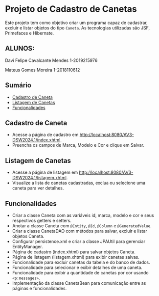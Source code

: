 # Projeto de Cadastro de Canetas


Este projeto tem como objetivo criar um programa capaz de cadastrar, excluir e listar objetos do tipo `Caneta`. As tecnologias utilizadas são JSF, Primefaces e Hibernate.
## ALUNOS:

Davi Felipe Cavalcante Mendes 1-2019215976

Mateus Gomes Moreira  1-2018110612

## Sumário

- [Cadastro de Caneta](#cadastro-de-caneta)
- [Listagem de Canetas](#listagem-de-canetas)
- [Funcionalidades](#funcionalidades)

## Cadastro de Caneta

- Acesse a página de cadastro em [http://localhost:8080/AV3-DSW2024.1/index.xhtml](http://localhost:8080/AV3-DSW2024.1/index.xhtml).
- Preencha os campos de Marca, Modelo e Cor e clique em Salvar.

## Listagem de Canetas

- Acesse a página de listagem em [http://localhost:8080/AV3-DSW2024.1/listagem.xhtml](http://localhost:8080/AV3-DSW2024.1/listagem.xhtml).
- Visualize a lista de canetas cadastradas, exclua ou selecione uma caneta para ver detalhes.

## Funcionalidades

- Criar a classe Caneta com as variáveis id, marca, modelo e cor e seus respectivos getters e setters.
- Anotar a classe Caneta com `@Entity`, `@Id`, `@Column` e `@GeneratedValue`.
- Criar a classe CanetaDAO com métodos para salvar, excluir e listar objetos Caneta.
- Configurar persistence.xml e criar a classe JPAUtil para gerenciar EntityManager.
- Página de cadastro (index.xhtml) para salvar objetos Caneta.
- Página de listagem (listagem.xhtml) para exibir canetas salvas.
- Funcionalidade para excluir canetas da tabela e do banco de dados.
- Funcionalidade para selecionar e exibir detalhes de uma caneta.
- Funcionalidade para exibir a quantidade de canetas por cor usando `<p:messages>`.
- Implementação da classe CanetaBean para comunicação entre as páginas e funcionalidades.
